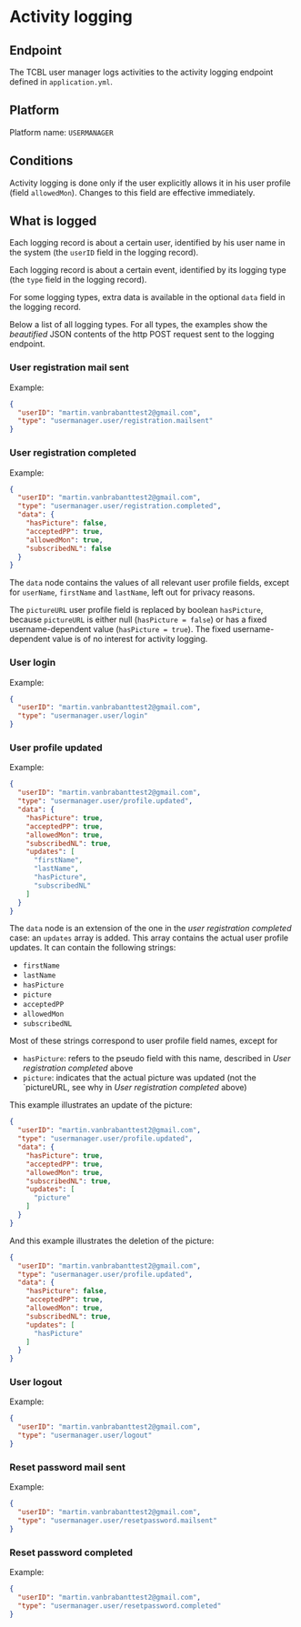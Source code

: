 # Activity logging

## Endpoint
The TCBL user manager logs activities to the activity logging endpoint defined in `application.yml`.

## Platform
Platform name: `USERMANAGER`

## Conditions
Activity logging is done only if the user explicitly allows it in his user profile (field `allowedMon`).
Changes to this field are effective immediately.

## What is logged
Each logging record is about a certain user, identified by his user name in the system (the `userID` field in the logging record).

Each logging record is about a certain event, identified by its logging type (the `type` field in the logging record).

For some logging types, extra data is available in the optional `data` field in the logging record.
 
Below a list of all logging types. For all types, the examples show the *beautified* JSON contents of the http POST request sent to the logging endpoint.

### User registration mail sent
Example:
```json
{
  "userID": "martin.vanbrabanttest2@gmail.com",
  "type": "usermanager.user/registration.mailsent"
}
```

### User registration completed
Example:
```json
{
  "userID": "martin.vanbrabanttest2@gmail.com",
  "type": "usermanager.user/registration.completed",
  "data": {
    "hasPicture": false,
    "acceptedPP": true,
    "allowedMon": true,
    "subscribedNL": false
  }
}
```

The `data` node contains the values of all relevant user profile fields, except for `userName`, `firstName` and `lastName`,
left out for privacy reasons.

The `pictureURL` user profile field is replaced by boolean `hasPicture`, because `pictureURL` is either null (`hasPicture = false`)
or has a fixed username-dependent value (`hasPicture = true`). The fixed username-dependent value is of no interest for activity logging.

### User login
Example:
```json
{
  "userID": "martin.vanbrabanttest2@gmail.com",
  "type": "usermanager.user/login"
}
```

### User profile updated
Example:
```json
{
  "userID": "martin.vanbrabanttest2@gmail.com",
  "type": "usermanager.user/profile.updated",
  "data": {
    "hasPicture": true,
    "acceptedPP": true,
    "allowedMon": true,
    "subscribedNL": true,
    "updates": [
      "firstName",
      "lastName",
      "hasPicture",
      "subscribedNL"
    ]
  }
}
```

The `data` node is an extension of the one in the *user registration completed* case: an `updates` array is added.
This array contains the actual user profile updates. It can contain the following strings:
* `firstName`
* `lastName`
* `hasPicture`
* `picture`
* `acceptedPP`
* `allowedMon`
* `subscribedNL`

Most of these strings correspond to user profile field names, except for
* `hasPicture`: refers to the pseudo field with this name, described in *User registration completed* above
* `picture`: indicates that the actual picture was updated (not the `pictureURL, see why in *User registration completed* above) 

This example illustrates an update of the picture:
```json
{
  "userID": "martin.vanbrabanttest2@gmail.com",
  "type": "usermanager.user/profile.updated",
  "data": {
    "hasPicture": true,
    "acceptedPP": true,
    "allowedMon": true,
    "subscribedNL": true,
    "updates": [
      "picture"
    ]
  }
}
```

And this example illustrates the deletion of the picture:
```json
{
  "userID": "martin.vanbrabanttest2@gmail.com",
  "type": "usermanager.user/profile.updated",
  "data": {
    "hasPicture": false,
    "acceptedPP": true,
    "allowedMon": true,
    "subscribedNL": true,
    "updates": [
      "hasPicture"
    ]
  }
}
```

### User logout
Example:
```json
{
  "userID": "martin.vanbrabanttest2@gmail.com",
  "type": "usermanager.user/logout"
}

```

### Reset password mail sent
Example:
```json
{
  "userID": "martin.vanbrabanttest2@gmail.com",
  "type": "usermanager.user/resetpassword.mailsent"
}
```

### Reset password completed 
Example:
```json
{
  "userID": "martin.vanbrabanttest2@gmail.com",
  "type": "usermanager.user/resetpassword.completed"
}
```